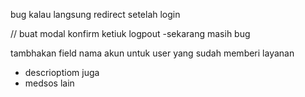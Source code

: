 bug kalau langsung redirect setelah login


// buat modal konfirm ketiuk logpout
-sekarang masih bug

tambhakan field nama akun untuk user yang sudah memberi layanan
- descrioptiom juga
- medsos lain